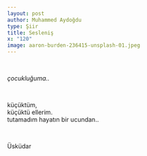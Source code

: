 ```yaml
---
layout: post
author: Muhammed Aydoğdu
type: Şiir
title: Sesleniş
x: "120"
image: aaron-burden-236415-unsplash-01.jpeg
---
```


<br/>

_çocukluğuma.._

<br/>

küçüktüm,  
küçüktü ellerim.  
tutamadım hayatın bir ucundan..  

<br/>

Üsküdar
